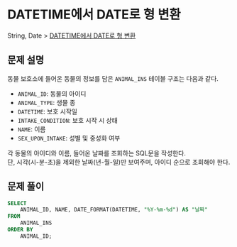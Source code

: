 # DATETIME에서 DATE로 형 변환

String, Date > [DATETIME에서 DATE로 형 변환](https://programmers.co.kr/learn/courses/30/lessons/59414)

## 문제 설명

동물 보호소에 들어온 동물의 정보를 담은 `ANIMAL_INS` 테이블 구조는 다음과 같다.

- `ANIMAL_ID`: 동물의 아이디
- `ANIMAL_TYPE`: 생물 종
- `DATETIME`: 보호 시작일
- `INTAKE_CONDITION`: 보호 시작 시 상태
- `NAME`: 이름
- `SEX_UPON_INTAKE`: 성별 및 중성화 여부

각 동물의 아이디와 이름, 들어온 날짜를 조회하는 SQL문을 작성한다.  
단, 시각(시-분-초)을 제외한 날짜(년-월-일)만 보여주며, 아이디 순으로 조회해야 한다.

## 문제 풀이

```sql
SELECT
    ANIMAL_ID, NAME, DATE_FORMAT(DATETIME, "%Y-%m-%d") AS "날짜"
FROM
    ANIMAL_INS
ORDER BY
    ANIMAL_ID;
```

